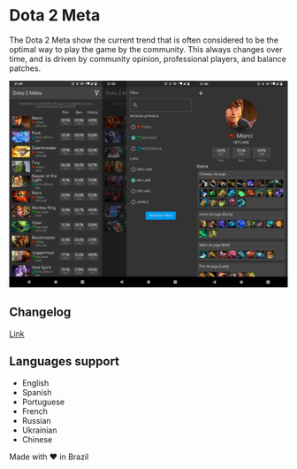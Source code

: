 # Dota 2 Meta

The Dota 2 Meta show the current trend that is often considered to be the optimal way to play the game by the community. 
This always changes over time, and is driven by community opinion, professional players, and balance patches.

<img src="assets/demo.jpeg">

## Changelog

[Link](CHANGELOG.md)

## Languages support
- English
- Spanish
- Portuguese
- French
- Russian
- Ukrainian
- Chinese

Made with ❤ in Brazil
